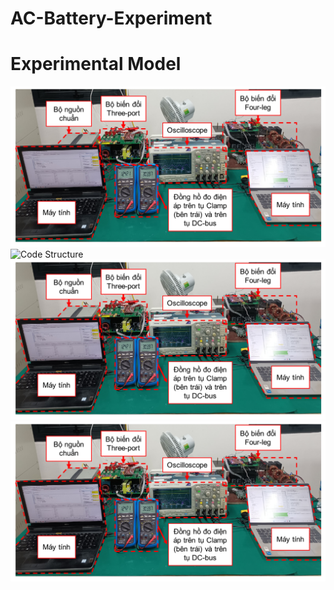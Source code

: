 # AC-Battery-Experiment
# Experimental Model
![Experimental Model](https://github.com/linhlttautomation/AC-Battery-Experiment/blob/main/Experimental%20model.png)
![Code Structure](https://github.com/linhlttautomation/AC-Battery-Experiment/blob/main/Code%structure.png)
![Experimental Model](https://github.com/linhlttautomation/AC-Battery-Experiment/blob/main/Experimental%20model.png)
![Experimental Model](https://github.com/linhlttautomation/AC-Battery-Experiment/blob/main/Experimental%20model.png)



